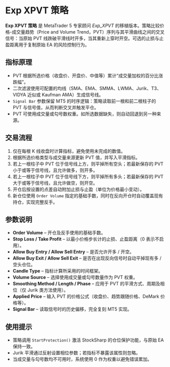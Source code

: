 # Exp XPVT 策略

**Exp XPVT 策略** 是 MetaTrader 5 专家顾问 *Exp_XPVT* 的移植版本。策略比较价格-成交量趋势（Price and Volume Trend，PVT）序列与其平滑曲线之间的交叉信号：当原始 PVT 线跌破平滑线时开多，当其重新上穿时开空。可选的止损与止盈距离用于复制原始 EA 的风险控制行为。

## 指标原理
- PVT 根据所选价格（收盘价、开盘价、中值等）累计“成交量加权的百分比涨跌幅”。
- 二次滤波使用可配置的均线（SMA、EMA、SMMA、LWMA、Jurik、T3、VIDYA 近似或 Kaufman AMA）生成信号线。
- `Signal Bar` 参数保留 MT5 的时序逻辑：策略读取前一根和前二根柱子的 PVT 与信号值，从而判断交叉并触发平仓。
- PVT 可使用成交量或勾号数权重。如所选数据缺失，则自动回退到另一种来源。

## 交易流程
1. 仅在每根 K 线收盘时计算指标，避免使用未完成的数值。
2. 根据所选价格类型与成交量来源更新 PVT 值，并写入平滑指标。
3. 若上一根柱子中 PVT 位于信号线上方，则平掉所有空头；若最新保存的 PVT 小于或等于信号线，且允许做多，则开多。
4. 若上一根柱子中 PVT 位于信号线下方，则平掉所有多头；若最新保存的 PVT 大于或等于信号线，且允许做空，则开空。
5. 开仓后按设置的点差自动附加止损与止盈（单位为价格最小变动）。
6. 新仓位使用 `Order Volume` 指定的基础手数，同时在反向开仓时自动覆盖现有持仓，实现完整反手。

## 参数说明
- **Order Volume** – 开仓及反手使用的基础手数。
- **Stop Loss / Take Profit** – 以最小价格步长计的止损、止盈距离（0 表示不启用）。
- **Allow Buy Entry / Allow Sell Entry** – 是否允许开多 / 开空。
- **Allow Buy Exit / Allow Sell Exit** – 是否在出现反向信号时自动平掉现有多 / 空头仓位。
- **Candle Type** – 指标计算所采用的时间框架。
- **Volume Source** – 选择使用成交量或勾号数量作为 PVT 权重。
- **Smoothing Method / Length / Phase** – 应用于 PVT 的平滑方式、周期及相位（仅 Jurik 类方法使用）。
- **Applied Price** – 输入 PVT 的价格公式（收盘价、趋势跟随价格、DeMark 价格等）。
- **Signal Bar** – 读取信号时的历史偏移，完全复刻 MT5 实现。

## 使用提示
- 策略调用 `StartProtection()` 激活 StockSharp 的仓位保护功能，与原始 EA 保持一致。
- Jurik 平滑通过反射设置相位参数；若指标不暴露该属性则忽略。
- 当成交量与勾号数均不可用时，系统使用 0 作为权重以避免错误累加。
